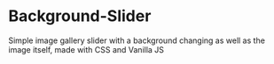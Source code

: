 # Background-Slider
Simple image gallery slider with a background changing as well as the image itself, made with CSS and Vanilla JS
